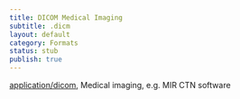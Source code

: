 ```yaml
---
title: DICOM Medical Imaging
subtitle: .dicm
layout: default
category: Formats
status: stub
publish: true
---
```


[application/dicom](mimeExamples/US.28312.dicm), Medical imaging, e.g. MIR CTN software

